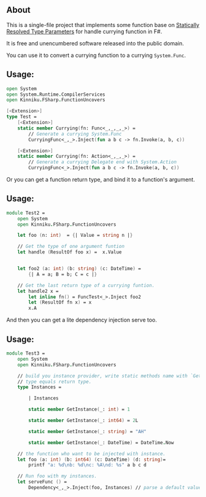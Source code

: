 ## About

This is a single-file project that implements some function base on
[Statically Resolved Type Parameters](https://docs.microsoft.com/en-us/dotnet/fsharp/language-reference/generics/statically-resolved-type-parameters)
for handle currying function in F#.

It is free and unencumbered software released into the public domain.

You can use it to convert a currying function to a currying `System.Func`.
## Usage:

```fsharp
open System
open System.Runtime.CompilerServices
open Kinniku.FSharp.FunctionUncovers

[<Extension>]
type Test =
    [<Extension>]
    static member Currying(fn: Func<_,_,_,_>) =
        // Generate a currying System.Func
        CurryingFunc<_,_>.Inject(fun a b c -> fn.Invoke(a, b, c))

    [<Extension>]
    static member Currying(fn: Action<_,_,_>) =
        // Generate a currying Delegate end with System.Action
        CurryingFunc<_>.Inject(fun a b c -> fn.Invoke(a, b, c))        

```

Or you can get a function return type, and bind it to a function's
argument. 
## Usage:
```fsharp
module Test2 =
    open System
    open Kinniku.FSharp.FunctionUncovers

    let foo (n: int)  = {| Value = string n |}

    // Get the type of one argument funtion
    let handle (ResultOf foo x) =  x.Value


    let foo2 (a: int) (b: string) (c: DateTime) = 
        {| A = a; B = b; C = c |}

    // Get the last return type of a currying funtion.
    let handle2 x =        
        let inline fn() = FuncTest<_>.Inject foo2
        let (ResultOf fn x) = x
        x.A

```

And then you can get a lite dependency injection serve too.
## Usage:
```fsharp
module Test3 =
    open System
    open Kinniku.FSharp.FunctionUncovers

    // build you instance provider, write static methods name with `GetInstance`, and it has one argument, 
    // type equals return type.
    type Instances = 

        | Instances

        static member GetInstance(_: int) = 1

        static member GetInstance(_: int64) = 2L

        static member GetInstance(_: string) = "AH"

        static member GetInstance(_: DateTime) = DateTime.Now

    // the function who want to be injected with instance.
    let foo (a: int) (b: int64) (c: DateTime) (d: string)= 
        printf "a: %d\nb: %d\nc: %A\nd: %s" a b c d

    // Run foo with my instances.
    let serveFunc () = 
        Dependency<_,_>.Inject(foo, Instances) // parse a default value to bind the instance provider
```



